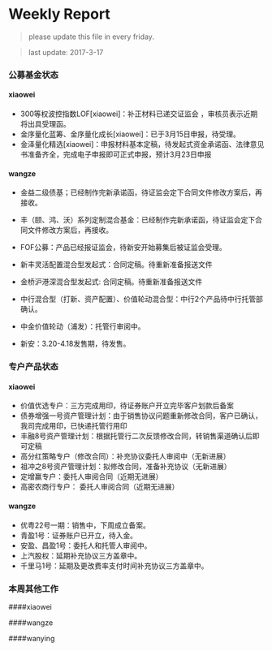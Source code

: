 # Weekly Report

>please update this file in every friday.

>last update: 2017-3-17


### 公募基金状态

#### xiaowei
- 300等权波控指数LOF[xiaowei]：补正材料已递交证监会 ，审核员表示近期将出具受理函。
- 金序量化蓝筹、金序量化成长[xiaowei]：已于3月15日申报，待受理。
- 金泽量化精选[xiaowei]：申报材料基本定稿，待发起式资金承诺函、法律意见书准备齐全，完成电子申报即可正式申报，预计3月23日申报 

#### wangze

- 金益二级债基；已经制作完新承诺函，待证监会定下合同文件修改方案后，再接收。
- 丰（颐、鸿、沃）系列定制混合基金：已经制作完新承诺函，待证监会定下合同文件修改方案后，再接收。
- FOF公募：产品已经报证监会，待新安开始募集后被证监会受理。
- 新丰灵活配置混合型发起式：合同定稿。待重新准备报送文件
- 金桥沪港深混合型发起式: 合同定稿。待重新准备报送文件
- 中行混合型（打新、资产配置）、价值轮动混合型：中行2个产品待中行托管部确认。

- 中金价值轮动（浦发）：托管行审阅中。
- 新安：3.20-4.18发售期，待发售。

### 专户产品状态
#### xiaowei

- 价值优选专户：三方完成用印，待证券账户开立完毕客户划款后备案
- 债券增强一号资产管理计划：由于销售协议问题重新修改合同，客户已确认，我司完成用印，已快递托管行用印
- 丰融8号资产管理计划：根据托管行二次反馈修改合同，转销售渠道确认后即可定稿 
- 高分红策略专户（修改合同）：补充协议委托人审阅中（无新进展）
- 祖冲之8号资产管理计划：拟修改合同，准备补充协议（无新进展）
- 定增赢专户：委托人审阅合同（近期无进展）
- 高密农商行专户： 委托人审阅合同（近期无进展） 
#### wangze
- 优粤22号一期：销售中，下周成立备案。
- 青盈1号：证券账户已开立，待入金。
- 安盈、昌盈1号：委托人和托管人审阅中。
- 上汽股权：延期补充协议三方盖章中。
- 千里马1号：延期及更改费率支付时间补充协议三方盖章中。


### 本周其他工作
####xiaowei

####wangze

####wanying

